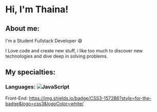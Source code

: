 
# Hi, I'm Thaina!

## About me:

I'm a Student Fullstack Developer :smile:

I Love code and create new stuff, i like too much to discover new technologies and dive deep in solving problems.

## My specialties:

### Languages: ![JavaScript](https://img.shields.io/badge/javascript-%23323330.svg?style=for-the-badge&logo=javascript&logoColor=%23F7DF1E)

Front-End: <https://img.shields.io/badge/CSS3-1572B6?style=for-the-badge&logo=css3&logoColor=white/>

